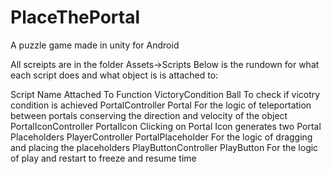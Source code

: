 # PlaceThePortal
 A puzzle game made in unity for Android

All screipts are in the folder Assets->Scripts
Below is the rundown for what each script does and what object is is attached to:

Script Name                 Attached To               Function
VictoryCondition            Ball                      To check if vicotry condition is achieved
PortalController            Portal                    For the logic of teleportation between portals conserving the direction and velocity of the object
PortalIconController        PortalIcon                Clicking on Portal Icon generates two Portal Placeholders
PlayerController            PortalPlaceholder         For the logic of dragging and placing the placeholders
PlayButtonController        PlayButton                For the logic of play and restart to freeze and resume time
